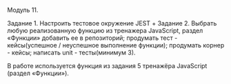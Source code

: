 Модуль 11.

Задание 1. Настроить тестовое окружение JEST +
Задание 2. Выбрать любую реализованную функцию из тренажера JavaScript, раздел «Функции»
 добавить ее в репозиторий;
 продумать тест - кейсы(успешное / неуспешное выполнение функции);
 продумать корнер - кейсы;
 написать unit - тесты(минимум 3).
 
В работе используется функция из задания 5 тренажёра JavaScript (раздел «Функции»).
